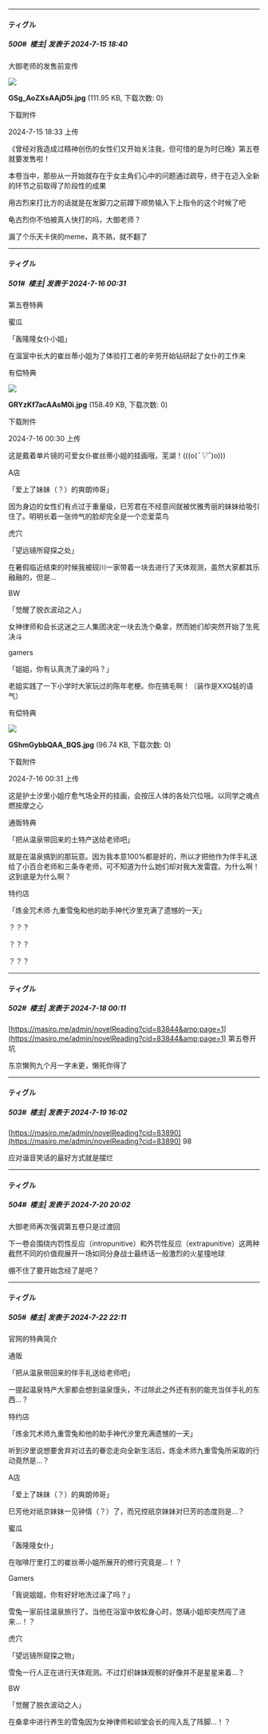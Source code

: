 ﻿
*****

####  ティグル  
##### 500#         楼主| 发表于 2024-7-15 18:40

大御老师的发售前宣传

<img src="https://img.saraba1st.com/forum/202407/15/183302ca1pcgioiafieohh.jpg" referrerpolicy="no-referrer">

<strong>GSg_AoZXsAAjD5i.jpg</strong> (111.95 KB, 下载次数: 0)

下载附件

2024-7-15 18:33 上传

《曾经对我造成过精神创伤的女性们又开始关注我，但可惜的是为时已晚》第五卷就要发售啦！

本卷当中，那些从一开始就存在于女主角们心中的问题通过疏导，终于在迈入全新的环节之前取得了阶段性的成果

用古烈来打比方的话就是在发脚刀之前蹲下顺势输入下上指令的这个时候了吧

龟古烈你不怕被真人快打的吗，大御老师？

漏了个乐天卡侠的meme，真不熟，就不翻了


*****

####  ティグル  
##### 501#         楼主| 发表于 2024-7-16 00:31

第五卷特典

蜜瓜

「轰隆隆女仆小姐」

在温室中长大的崔丝蒂小姐为了体验打工者的辛劳开始钻研起了女仆的工作来

有偿特典

<img src="https://img.saraba1st.com/forum/202407/16/003042h0nuxs0f0mzuhruz.jpg" referrerpolicy="no-referrer">

<strong>GRYzKf7acAAsM0i.jpg</strong> (158.49 KB, 下载次数: 0)

下载附件

2024-7-16 00:30 上传

这是戴着单片镜的可爱女仆崔丝蒂小姐的挂画哦，芜湖！(((o(*ﾟ▽ﾟ*)o)))

A店

「爱上了妹妹（？）的爽朗帅哥」

因为身边的女性们有点过于重量级，巳芳君在不经意间就被优雅秀丽的妹妹给吸引住了。明明长着一张帅气的脸却完全是一个恋爱菜鸟

虎穴

「望远镜所窥探之处」

在暑假临近结束的时候我被砚川一家带着一块去进行了天体观测，虽然大家都其乐融融的，但是...

BW

「觉醒了脱衣波动之人」

女神律师和会长这迷之三人集团决定一块去洗个桑拿，然而她们却突然开始了生死决斗

gamers

「姐姐，你有认真洗了澡的吗？」

老姐实践了一下小学时大家玩过的陈年老梗。你在搞毛啊！（装作是XXQ娃的语气）

有偿特典

<img src="https://img.saraba1st.com/forum/202407/16/003130tegbsmoisgrg6u6r.jpg" referrerpolicy="no-referrer">

<strong>GShmGybbQAA_BQS.jpg</strong> (96.74 KB, 下载次数: 0)

下载附件

2024-7-16 00:31 上传

这是护士汐里小姐疗愈气场全开的挂画，会按压人体的各处穴位哦。以同学之魂点燃按摩之心

通贩特典

「把从温泉带回来的土特产送给老师吧」

就是在温泉搞到的那玩意。因为我本意100%都是好的，所以才把他作为伴手礼送给了小百合老师和三条寺老师，可不知道为什么她们却对我大发雷霆。为什么啊！这到底是为什么啊？

特约店

「炼金咒术师·九重雪兔和他的助手神代汐里充满了遗憾的一天」

？？？

？？？

？？？


*****

####  ティグル  
##### 502#         楼主| 发表于 2024-7-18 00:11

[https://masiro.me/admin/novelReading?cid=83844&amp;page=1](https://masiro.me/admin/novelReading?cid=83844&amp;page=1) 第五卷开坑

东京懒狗九个月一字未更，懒死你得了


*****

####  ティグル  
##### 503#         楼主| 发表于 2024-7-19 16:02

[https://masiro.me/admin/novelReading?cid=83890](https://masiro.me/admin/novelReading?cid=83890) 98

应对谐音笑话的最好方式就是摆烂


*****

####  ティグル  
##### 504#         楼主| 发表于 2024-7-20 20:02

大御老师再次强调第五卷只是过渡回

下一卷会围绕内罚性反应（intropunitive）和外罚性反应（extrapunitive）这两种截然不同的价值观展开一场如同分身战士最终话一般激烈的火星撞地球

绷不住了要开始念经了是吧？


*****

####  ティグル  
##### 505#         楼主| 发表于 2024-7-22 22:11

官网的特典简介

通贩

「把从温泉带回来的伴手礼送给老师吧」

一提起温泉特产大家都会想到温泉馒头，不过除此之外还有别的能充当伴手礼的东西...？

特约店

「炼金咒术师九重雪兔和他的助手神代汐里充满遗憾的一天」

听到汐里说想要舍弃对过去的眷恋走向全新生活后，炼金术师九重雪兔所采取的行动竟然是...？

A店

「爱上了妹妹（？）的爽朗帅哥」

巳芳他对祇京妹妹一见钟情（？）了，而兄控祇京妹妹对巳芳的态度则是...？

蜜瓜

「轰隆隆女仆」

在咖啡厅里打工的崔丝蒂小姐所展开的修行究竟是...！？

Gamers

「我说姐姐，你有好好地洗过澡了吗？」

雪兔一家前往温泉旅行了。当他在浴室中放松身心时，悠璃小姐却突然闯了进来...！？

虎穴

「望远镜所窥探之物」

雪兔一行人正在进行天体观测。不过灯织妹妹观察的好像并不是星星来着...？

BW

「觉醒了脱衣波动之人」

在桑拿中进行养生的雪兔因为女神律师和祁堂会长的闯入乱了阵脚...！？

